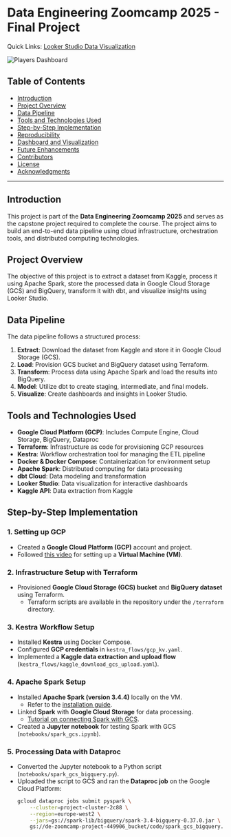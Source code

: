# Data Engineering Zoomcamp 2025 - Final Project

Quick Links: [Looker Studio Data Visualization](https://lookerstudio.google.com/reporting/70c08dd6-9771-41d6-a549-ab60b1409b00)

![Players Dashboard](https://github.com/AbdelaliEch/final_project/blob/main/images/Players%20Dashboard.jpg)

## Table of Contents
- [Introduction](#introduction)
- [Project Overview](#project-overview)
- [Data Pipeline](#data-pipeline)
- [Tools and Technologies Used](#tools-and-technologies-used)
- [Step-by-Step Implementation](#step-by-step-implementation)
- [Reproducibility](#reproducibility)
- [Dashboard and Visualization](#dashboard-and-visualization)
- [Future Enhancements](#future-enhancements)
- [Contributors](#contributors)
- [License](#license)
- [Acknowledgments](#acknowledgments)

---

## Introduction
This project is part of the **Data Engineering Zoomcamp 2025** and serves as the capstone project required to complete the course. The project aims to build an end-to-end data pipeline using cloud infrastructure, orchestration tools, and distributed computing technologies.

## Project Overview
The objective of this project is to extract a dataset from Kaggle, process it using Apache Spark, store the processed data in Google Cloud Storage (GCS) and BigQuery, transform it with dbt, and visualize insights using Looker Studio.

## Data Pipeline
The data pipeline follows a structured process:
1. **Extract**: Download the dataset from Kaggle and store it in Google Cloud Storage (GCS).
2. **Load**: Provision GCS bucket and BigQuery dataset using Terraform.
3. **Transform**: Process data using Apache Spark and load the results into BigQuery.
4. **Model**: Utilize dbt to create staging, intermediate, and final models.
5. **Visualize**: Create dashboards and insights in Looker Studio.

## Tools and Technologies Used
- **Google Cloud Platform (GCP)**: Includes Compute Engine, Cloud Storage, BigQuery, Dataproc
- **Terraform**: Infrastructure as code for provisioning GCP resources
- **Kestra**: Workflow orchestration tool for managing the ETL pipeline
- **Docker & Docker Compose**: Containerization for environment setup
- **Apache Spark**: Distributed computing for data processing
- **dbt Cloud**: Data modeling and transformation
- **Looker Studio**: Data visualization for interactive dashboards
- **Kaggle API**: Data extraction from Kaggle

## Step-by-Step Implementation
### 1. Setting up GCP
- Created a **Google Cloud Platform (GCP)** account and project.
- Followed [this video](https://youtu.be/ae-CV2KfoN0?si=jq2KO6LgsO2F_D_v) for setting up a **Virtual Machine (VM)**.

### 2. Infrastructure Setup with Terraform
- Provisioned **Google Cloud Storage (GCS) bucket** and **BigQuery dataset** using Terraform.
  - Terraform scripts are available in the repository under the `/terraform` directory.

### 3. Kestra Workflow Setup
- Installed **Kestra** using Docker Compose.
- Configured **GCP credentials** in `kestra_flows/gcp_kv.yaml`.
- Implemented a **Kaggle data extraction and upload flow** (`kestra_flows/kaggle_download_gcs_upload.yaml`).

### 4. Apache Spark Setup
- Installed **Apache Spark (version 3.4.4)** locally on the VM.
  - Refer to the [installation guide](https://youtu.be/hqUbB9c8sKg?si=coujzlSGM3fRzqKz).
- Linked **Spark** with **Google Cloud Storage** for data processing.
  - [Tutorial on connecting Spark with GCS](https://youtu.be/Yyz293hBVcQ?si=ei5qu9n9NXTVTf2n).
- Created a **Jupyter notebook** for testing Spark with GCS (`notebooks/spark_gcs.ipynb`).

### 5. Processing Data with Dataproc
- Converted the Jupyter notebook to a Python script (`notebooks/spark_gcs_bigquery.py`).
- Uploaded the script to GCS and ran the **Dataproc job** on the Google Cloud Platform:
  ```bash
  gcloud dataproc jobs submit pyspark \
      --cluster=project-cluster-2c88 \
      --region=europe-west2 \
      --jars=gs://spark-lib/bigquery/spark-3.4-bigquery-0.37.0.jar \
      gs://de-zoomcamp-project-449906_bucket/code/spark_gcs_bigquery.py
